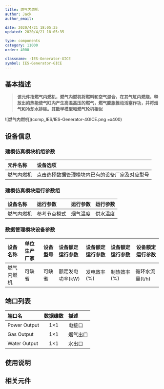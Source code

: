 ```yaml
---
title: 燃气内燃机
author: Jack
author_email:

date: 2020/4/21 18:05:35
updated: 2020/4/21 18:05:35

type: components
category: 11000
order: 4000

classname: -IES-Generator-GICE
symbol: IES-Generator-GICE
---
```


## 基本描述

> **该元件指燃气内燃机，燃气内燃机将燃料和空气混合，在其气缸内燃烧，释放出的热能使气缸内产生高温高压的燃气，燃气膨胀推动活塞作功，并将烟气和冷却水排除。其数学模型和燃气轮机相似**

![燃气内燃机](comp_IES/IES-Generator-4GICE.png =x400)

## 设备信息

### 建模仿真模块机组参数

| 元件名称   | 设备选项                                       |
| :--------- | :--------------------------------------------- |
| 燃气内燃机 | 点击选择数据管理模块内已有的设备厂家及对应型号 |

### 建模仿真模块运行参数组

| 设备名称   | 运行参数     | 运行参数 | 运行参数 |
| :--------- | :----------- | :------- | :------- |
| 燃气内燃机 | 参考节点模式 | 烟气温度 | 供水温度 |

### 数据管理模块设备参数

| 设备名称   | 单位生产厂家 | 设备型号 | 设备额定运行参数 | 设备额定运行参数 | 设备额定运行参数 | 设备额定运行参数 |
| :--------- | :----------- | :------- | :--------------- | :--------------- | :--------------- | ---------------- |
| 燃气内燃机 | 可缺省       | 可缺省   | 额定发电功率(kW) | 发电效率(%)      | 制热效率(%)      | 循环水流量(t/h)  |

## 端口列表

| 端口名       | 数据维数 | 描述     |
| :----------- | :------: | :------- |
| Power Output |   1×1    | 电接口   |
| Gas Output   |   1×1    | 烟气出口 |
| Water Output |   1×1    | 水出口   |

## 使用说明

## 相关元件

